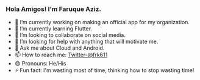 ### Hola Amigos! I'm Faruque Aziz. 
- 🔭 I’m currently working on making an official app for my organization.
- 🌱 I’m currently learning Flutter.
- 👯 I’m looking to collaborate on social media.
- 🤔 I’m looking for help with anything that will motivate me.
- 💬 Ask me about Cloud and Android.
- 📫 How to reach me: [Twitter-@frk611](https://twitter.com/Frk611)
- 😄 Pronouns: He/His
- ⚡ Fun fact: I'm wasting most of time, thinking how to stop wasting time!

